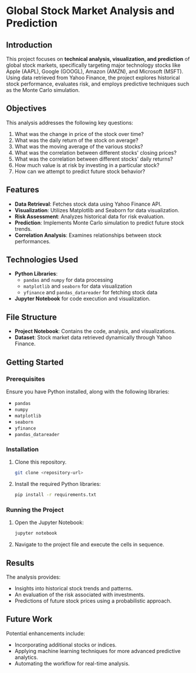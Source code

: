 
# Global Stock Market Analysis and Prediction

## Introduction
This project focuses on **technical analysis, visualization, and prediction** of global stock markets, specifically targeting major technology stocks like Apple (AAPL), Google (GOOGL), Amazon (AMZN), and Microsoft (MSFT). Using data retrieved from Yahoo Finance, the project explores historical stock performance, evaluates risk, and employs predictive techniques such as the Monte Carlo simulation.

## Objectives
This analysis addresses the following key questions:

1. What was the change in price of the stock over time?
2. What was the daily return of the stock on average?
3. What was the moving average of the various stocks?
4. What was the correlation between different stocks' closing prices?
5. What was the correlation between different stocks' daily returns?
6. How much value is at risk by investing in a particular stock?
7. How can we attempt to predict future stock behavior?

## Features
- **Data Retrieval**: Fetches stock data using Yahoo Finance API.
- **Visualization**: Utilizes Matplotlib and Seaborn for data visualization.
- **Risk Assessment**: Analyzes historical data for risk evaluation.
- **Prediction**: Implements Monte Carlo simulation to predict future stock trends.
- **Correlation Analysis**: Examines relationships between stock performances.

## Technologies Used
- **Python Libraries**:
  - `pandas` and `numpy` for data processing
  - `matplotlib` and `seaborn` for data visualization
  - `yfinance` and `pandas_datareader` for fetching stock data
- **Jupyter Notebook** for code execution and visualization.

## File Structure
- **Project Notebook**: Contains the code, analysis, and visualizations.
- **Dataset**: Stock market data retrieved dynamically through Yahoo Finance.

## Getting Started

### Prerequisites
Ensure you have Python installed, along with the following libraries:
- `pandas`
- `numpy`
- `matplotlib`
- `seaborn`
- `yfinance`
- `pandas_datareader`

### Installation
1. Clone this repository.
   ```bash
   git clone <repository-url>
   ```
2. Install the required Python libraries:
   ```bash
   pip install -r requirements.txt
   ```

### Running the Project
1. Open the Jupyter Notebook:
   ```bash
   jupyter notebook
   ```
2. Navigate to the project file and execute the cells in sequence.

## Results
The analysis provides:
- Insights into historical stock trends and patterns.
- An evaluation of the risk associated with investments.
- Predictions of future stock prices using a probabilistic approach.

## Future Work
Potential enhancements include:
- Incorporating additional stocks or indices.
- Applying machine learning techniques for more advanced predictive analytics.
- Automating the workflow for real-time analysis.
